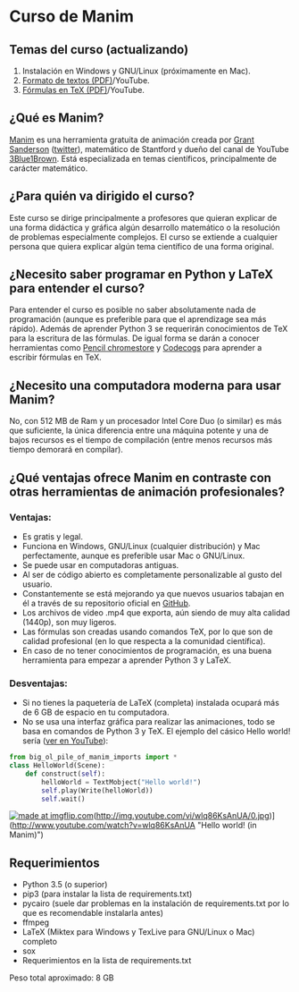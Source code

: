 # Curso de Manim
## Temas del curso (actualizando)
1. Instalación en Windows y GNU/Linux (próximamente en Mac).
2. [Formato de textos (PDF)](https://drive.google.com/open?id=1BaWn_QJEz7hsizaLXFpM0YVOn9Gxi_Yn)/YouTube.
3. [Fórmulas en TeX (PDF)](https://drive.google.com/open?id=1sPksk698UezNpYn7piEuGEwIqJd8TZMd)/YouTube.

## ¿Qué es Manim?
[Manim](https://github.com/3b1b/manim) es una herramienta gratuita de animación creada por [Grant Sanderson](http://www.3blue1brown.com/) ([twitter](https://twitter.com/3blue1brown?lang=es)), matemático de Stantford y dueño del canal de YouTube [3Blue1Brown](https://www.youtube.com/channel/UCYO_jab_esuFRV4b17AJtAw). Está especializada en temas científicos, principalmente de carácter matemático.

## ¿Para quién va dirigido el curso?
Este curso se dirige principalmente a profesores que quieran explicar de una forma didáctica y gráfica algún desarrollo matemático o la resolución de problemas especialmente complejos. El curso se extiende a cualquier persona que quiera explicar algún tema científico de una forma original.

## ¿Necesito saber programar en Python y LaTeX para entender el curso?
Para entender el curso es posible no saber absolutamente nada de programación (aunque es preferible para que el aprendizage sea más rápido). Además de aprender Python 3 se requerirán conocimientos de TeX para la escritura de las fórmulas. De igual forma se darán a conocer herramientas como [Pencil chromestore](http://s1.daumcdn.net/editor/fp/service_nc/pencil/Pencil_chromestore.html) y [Codecogs](https://www.codecogs.com/latex/eqneditor.php) para aprender a escribir fórmulas en TeX.

## ¿Necesito una computadora moderna para usar Manim?
No, con 512 MB de Ram y un procesador Intel Core Duo (o similar) es más que suficiente, la única diferencia entre una máquina potente y una de bajos recursos es el tiempo de compilación (entre menos recursos más tiempo demorará en compilar).

## ¿Qué ventajas ofrece Manim en contraste con otras herramientas de animación profesionales?
### Ventajas:
* Es gratis y legal.
* Funciona en Windows, GNU/Linux (cualquier distribución) y Mac perfectamente, aunque es preferible usar Mac o GNU/Linux.
* Se puede usar en computadoras antiguas.
* Al ser de código abierto es completamente personalizable al gusto del usuario.
* Constantemente se está mejorando ya que nuevos usuarios tabajan en él a través de su repositorio oficial en [GitHub](https://github.com/3b1b/manim).
* Los archivos de video .mp4 que exporta, aún siendo de muy alta calidad (1440p), son muy ligeros.
* Las fórmulas son creadas usando comandos TeX, por lo que son de calidad profesional (en lo que respecta a la comunidad científica).
* En caso de no tener conocimientos de programación, es una buena herramienta para empezar a aprender Python 3 y LaTeX.
### Desventajas:
* Si no tienes la paquetería de LaTeX (completa) instalada ocupará más de 6 GB de espacio en tu computadora.
* No se usa una interfaz gráfica para realizar las animaciones, todo se basa en comandos de Python 3 y TeX. El ejemplo del cásico Hello world! sería ([ver en YouTube](https://www.youtube.com/watch?v=wlq86KsAnUA)):
```python
from big_ol_pile_of_manim_imports import *
class HelloWorld(Scene):
    def construct(self):
        helloWorld = TextMobject("Hello world!")
        self.play(Write(helloWorld))
        self.wait()
```
<a href="https://imgflip.com/gif/2jaha1"><img src="https://i.imgflip.com/2jaha1.gif" title="made at imgflip.com"/></a>(http://img.youtube.com/vi/wlq86KsAnUA/0.jpg)](http://www.youtube.com/watch?v=wlq86KsAnUA "Hello world! (in Manim)")
## Requerimientos
* Python 3.5 (o superior)
* pip3 (para instalar la lista de requirements.txt)
* pycairo (suele dar problemas en la instalación de requirements.txt por lo que es recomendable instalarla antes)
* ffmpeg
* LaTeX (Miktex para Windows y TexLive para GNU/Linux o Mac) completo
* sox
* Requerimientos en la lista de requirements.txt

Peso total aproximado: 8 GB

